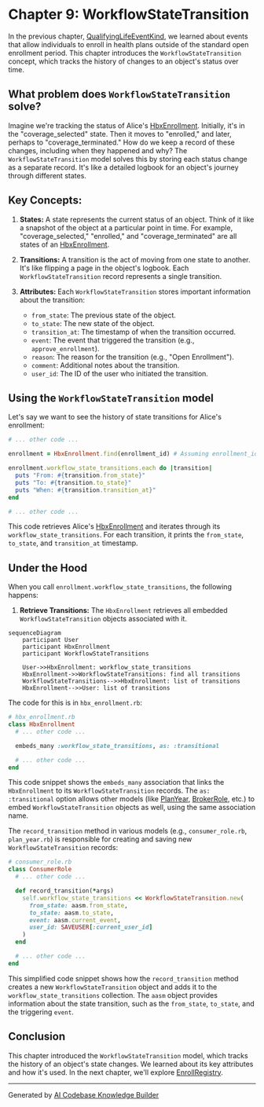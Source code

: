 # Chapter 9: WorkflowStateTransition

In the previous chapter, [QualifyingLifeEventKind](08_qualifyinglifeeventkind.md), we learned about events that allow individuals to enroll in health plans outside of the standard open enrollment period.  This chapter introduces the `WorkflowStateTransition` concept, which tracks the history of changes to an object's status over time.

## What problem does `WorkflowStateTransition` solve?

Imagine we're tracking the status of Alice's [HbxEnrollment](06_hbxenrollment.md).  Initially, it's in the "coverage_selected" state. Then it moves to "enrolled," and later, perhaps to "coverage_terminated." How do we keep a record of these changes, including when they happened and why?  The `WorkflowStateTransition` model solves this by storing each status change as a separate record.  It's like a detailed logbook for an object's journey through different states.

## Key Concepts:

1. **States:** A state represents the current status of an object.  Think of it like a snapshot of the object at a particular point in time.  For example, "coverage_selected," "enrolled," and "coverage_terminated" are all states of an [HbxEnrollment](06_hbxenrollment.md).

2. **Transitions:** A transition is the act of moving from one state to another.  It's like flipping a page in the object's logbook. Each `WorkflowStateTransition` record represents a single transition.

3. **Attributes:** Each `WorkflowStateTransition` stores important information about the transition:
    - `from_state`: The previous state of the object.
    - `to_state`: The new state of the object.
    - `transition_at`: The timestamp of when the transition occurred.
    - `event`: The event that triggered the transition (e.g., `approve_enrollment`).
    - `reason`:  The reason for the transition (e.g., "Open Enrollment").
    - `comment`: Additional notes about the transition.
    - `user_id`: The ID of the user who initiated the transition.


## Using the `WorkflowStateTransition` model

Let's say we want to see the history of state transitions for Alice's enrollment:

```ruby
# ... other code ...

enrollment = HbxEnrollment.find(enrollment_id) # Assuming enrollment_id is known

enrollment.workflow_state_transitions.each do |transition|
  puts "From: #{transition.from_state}"
  puts "To: #{transition.to_state}"
  puts "When: #{transition.transition_at}"
end

# ... other code ...
```

This code retrieves Alice's [HbxEnrollment](06_hbxenrollment.md) and iterates through its `workflow_state_transitions`.  For each transition, it prints the `from_state`, `to_state`, and `transition_at` timestamp.

## Under the Hood

When you call `enrollment.workflow_state_transitions`, the following happens:

1. **Retrieve Transitions:** The `HbxEnrollment` retrieves all embedded `WorkflowStateTransition` objects associated with it.

```mermaid
sequenceDiagram
    participant User
    participant HbxEnrollment
    participant WorkflowStateTransitions

    User->>HbxEnrollment: workflow_state_transitions
    HbxEnrollment->>WorkflowStateTransitions: find all transitions
    WorkflowStateTransitions-->>HbxEnrollment: list of transitions
    HbxEnrollment-->>User: list of transitions
```

The code for this is in `hbx_enrollment.rb`:

```ruby
# hbx_enrollment.rb
class HbxEnrollment
  # ... other code ...

  embeds_many :workflow_state_transitions, as: :transitional

  # ... other code ...
end
```

This code snippet shows the `embeds_many` association that links the `HbxEnrollment` to its `WorkflowStateTransition` records.  The `as: :transitional` option allows other models (like [PlanYear](04_planyear.md), [BrokerRole](broker_role.md), etc.) to embed `WorkflowStateTransition` objects as well, using the same association name.

The `record_transition` method in various models (e.g., `consumer_role.rb`, `plan_year.rb`) is responsible for creating and saving new `WorkflowStateTransition` records:

```ruby
# consumer_role.rb
class ConsumerRole
  # ... other code ...

  def record_transition(*args)
    self.workflow_state_transitions << WorkflowStateTransition.new(
      from_state: aasm.from_state,
      to_state: aasm.to_state,
      event: aasm.current_event,
      user_id: SAVEUSER[:current_user_id]
    )
  end

  # ... other code ...
end
```

This simplified code snippet shows how the `record_transition` method creates a new `WorkflowStateTransition` object and adds it to the `workflow_state_transitions` collection.  The `aasm` object provides information about the state transition, such as the `from_state`, `to_state`, and the triggering `event`.

## Conclusion

This chapter introduced the `WorkflowStateTransition` model, which tracks the history of an object's state changes.  We learned about its key attributes and how it's used. In the next chapter, we'll explore [EnrollRegistry](10_enrollregistry.md).


---

Generated by [AI Codebase Knowledge Builder](https://github.com/The-Pocket/Tutorial-Codebase-Knowledge)
